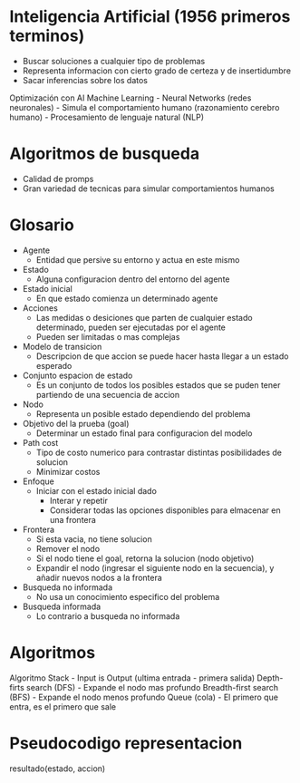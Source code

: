 # Inteligencia Artificial (1956 primeros terminos)

  - Buscar soluciones a cualquier tipo de problemas
  - Representa informacion con cierto grado de certeza y de insertidumbre
  - Sacar inferencias sobre los datos

  Optimización con AI
  Machine Learning
    - Neural Networks (redes neuronales)
        - Simula el comportamiento humano (razonamiento cerebro humano)
    - Procesamiento de lenguaje natural (NLP)

# Algoritmos de busqueda
  - Calidad de promps 
  - Gran variedad de tecnicas para simular comportamientos humanos

# Glosario
- Agente
  - Entidad que persive su entorno y actua en este mismo
- Estado
  - Alguna configuracion dentro del entorno del agente
- Estado inicial
  - En que estado comienza un determinado agente
- Acciones
  - Las medidas o desiciones que parten de cualquier estado determinado, pueden ser ejecutadas por el agente
  - Pueden ser limitadas o mas complejas
- Modelo de transicion
  - Descripcion de que accion se puede hacer hasta llegar a un estado esperado
- Conjunto espacion de estado
  - Es un conjunto de todos los posibles estados que se puden tener partiendo de una secuencia de accion
- Nodo 
  - Representa un posible estado dependiendo del problema
- Objetivo del la prueba (goal)
  - Determinar un estado final para configuracion del modelo
- Path cost
  - Tipo de costo numerico para contrastar distintas posibilidades de solucion
  - Minimizar costos 
- Enfoque
  - Iniciar con el estado inicial dado
     - Interar y repetir
      - Considerar todas las opciones disponibles para elmacenar en una frontera
- Frontera
  - Si esta vacia, no tiene solucion
  - Remover el nodo
  - Si el nodo tiene el goal, retorna la solucion (nodo objetivo)
  - Expandir el nodo (ingresar el siguiente nodo en la secuencia), y añadir nuevos nodos a la frontera
- Busqueda no informada
  - No usa un conocimiento especifico del problema
- Busqueda informada
  - Lo contrario a busqueda no informada


# Algoritmos
  Algoritmo Stack
    - Input is Output (ultima entrada - primera salida)
  Depth-firts search (DFS)
    - Expande el nodo mas profundo
  Breadth-first search (BFS)
    - Expande el nodo menos profundo
  Queue (cola)
    - El primero que entra, es el primero que sale

# Pseudocodigo representacion
resultado(estado, accion)